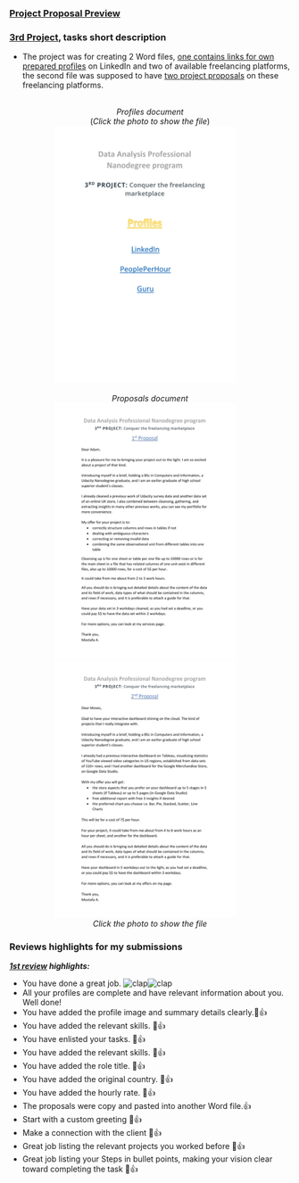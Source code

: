 ### [Project Proposal Preview](https://cutt.ly/3rd-proj---Conquer-the-freelancing-marketplaces_Proposals) 

### [3rd Project](https://cutt.ly/3rd-proj---Conquer-the-freelancing-marketplaces_Proposals), tasks short description

- The project was for creating 2 Word files, [one contains links for own prepared profiles](https://cutt.ly/3rd-proj---Conquer-the-freelancing-marketplaces_Profiles) on LinkedIn and two of available freelancing platforms, the second file was supposed to have [two project proposals](https://cutt.ly/3rd-proj---Conquer-the-freelancing-marketplaces_Proposals) on these freelancing platforms.

<div align="center">

<br>*Profiles document*<br>(*Click the photo to show the file*)<br>
<a title="A photo of profiles document" href="https://cutt.ly/3rd-proj---Conquer-the-freelancing-marketplaces_Profiles"><img alt="Profiles document" width="325px" style="margin-right:20px" src="images/Profiles.jpg"></a>
<br>
<br>
*Proposals document*<br>
<a title="A photo of first proposal" href="https://cutt.ly/3rd-proj---Conquer-the-freelancing-marketplaces_Proposals"><img alt="First propsal" width="325px" style="margin-right:20px" src="images/Proposals_1.jpg"></a>
<a title="A photo of second propsal" href="https://cutt.ly/3rd-proj---Conquer-the-freelancing-marketplaces_Proposals"><img alt="Second propsal" width="325x" style="margin-right:20px" src="images/Proposals_2.jpg"></a>
<br>
*Click the photo to show the file*
</div>

### Reviews highlights for my submissions

*__[1st review](https://cutt.ly/3rd-proj---Conquer-the-freelancing-marketplaces_Review) highlights:__*

- You have done a great job. <img alt="clap" src="https://review.udacity.com/assets/images/emojis/clap.png" width=20><img alt="clap" src="https://review.udacity.com/assets/images/emojis/clap.png" width=20><br>
- All your profiles are complete and have relevant information about you. Well done!
- You have added the profile image and summary details clearly.💯👍
- You have added the relevant skills. 💯👍
- You have enlisted your tasks. 💯👍
- You have added the relevant skills. 💯👍
- You have added the role title. 💯👍
- You have added the original country. 💯👍
- You have added the hourly rate. 💯👍
- The proposals were copy and pasted into another Word file.👍
- Start with a custom greeting 💯👍
- Make a connection with the client 💯👍
- Great job listing the relevant projects you worked before 💯👍
- Great job listing your Steps in bullet points, making your vision clear toward completing the task 💯👍
